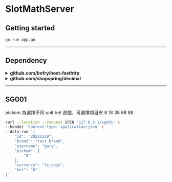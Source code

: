 # SlotMathServer


## Getting started

```bash
go run app.go
```

---

## Dependency

<details>
<summary><b>github.com/bofry/host-fasthttp</b></summary>

  ⠿ _Http Server 套件_

</details>

<details>
<summary><b>github.com/shopspring/decimal</b></summary>

  ⠿ _點數計算相關皆使用 decimal 套件，避免 IEEE 754 精度遺失問題_

- **Install**

    ```bash
    go get -u -v github.com/shopspring/decimal
    ```

</details>

---

## SG001

pickem 為選擇不同 unit bet 遊戲，可選擇項目有 8 18 38 68 88.

```bash
curl --location --request SPIN '127.0.0.1/sg001' \
--header 'Content-Type: application/json' \
--data-raw '{
    "id": "20221129",
    "brand": "test_brand",
    "username": "gory",
    "pickem": [
        "8"
    ],
    "currency": "ts_coin",
    "bet": "8"
}'
```
